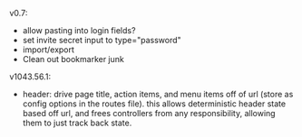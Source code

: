 v0.7:

- allow pasting into login fields?
- set invite secret input to type="password"
- import/export
- Clean out bookmarker junk

v1043.56.1:

- header: drive page title, action items, and menu items off of url (store as
  config options in the routes file). this allows deterministic header state
  based off url, and frees controllers from any responsibility, allowing them
  to just track back state.

